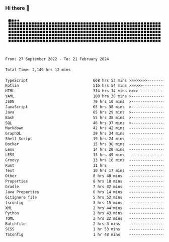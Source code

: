 ### Hi there 👋

<picture>
  <source media="(prefers-color-scheme: dark)" srcset="https://raw.githubusercontent.com/heyline/heyline/output/github-contribution-grid-snake-dark.svg">
  <source media="(prefers-color-scheme: light)" srcset="https://raw.githubusercontent.com/heyline/heyline/output/github-contribution-grid-snake.svg">
  <img alt="github contribution grid snake animation" src="https://raw.githubusercontent.com/heyline/heyline/output/github-contribution-grid-snake.svg">
</picture>

<!--START_SECTION:waka-->

```txt
From: 27 September 2022 - To: 21 February 2024

Total Time: 2,149 hrs 12 mins

TypeScript                             668 hrs 53 mins >>>>>>>>-----------------   31.12 %
Kotlin                                 516 hrs 54 mins >>>>>>-------------------   24.05 %
HTML                                   314 hrs 14 mins >>>>---------------------   14.62 %
YAML                                   100 hrs 38 mins >------------------------   04.68 %
JSON                                   79 hrs 10 mins  >------------------------   03.68 %
JavaScript                             65 hrs 38 mins  >------------------------   03.05 %
Java                                   65 hrs 29 mins  >------------------------   03.05 %
Bash                                   55 hrs 38 mins  >------------------------   02.59 %
SQL                                    46 hrs 37 mins  >------------------------   02.17 %
Markdown                               42 hrs 42 mins  -------------------------   01.99 %
GraphQL                                29 hrs 34 mins  -------------------------   01.38 %
Shell Script                           19 hrs 24 mins  -------------------------   00.90 %
Docker                                 15 hrs 38 mins  -------------------------   00.73 %
Less                                   14 hrs 20 mins  -------------------------   00.67 %
LESS                                   13 hrs 49 mins  -------------------------   00.64 %
Groovy                                 13 hrs 16 mins  -------------------------   00.62 %
Rust                                   11 hrs          -------------------------   00.51 %
Text                                   10 hrs 17 mins  -------------------------   00.48 %
Other                                  8 hrs 48 mins   -------------------------   00.41 %
Properties                             8 hrs 18 mins   -------------------------   00.39 %
Gradle                                 7 hrs 32 mins   -------------------------   00.35 %
Java Properties                        6 hrs 14 mins   -------------------------   00.29 %
GitIgnore file                         5 hrs 52 mins   -------------------------   00.27 %
tsconfig                               3 hrs 15 mins   -------------------------   00.15 %
XML                                    2 hrs 44 mins   -------------------------   00.13 %
Python                                 2 hrs 43 mins   -------------------------   00.13 %
TOML                                   2 hrs 22 mins   -------------------------   00.11 %
Batchfile                              2 hrs 3 mins    -------------------------   00.10 %
SCSS                                   1 hr 53 mins    -------------------------   00.09 %
TSConfig                               1 hr 48 mins    -------------------------   00.08 %
```

<!--END_SECTION:waka-->

